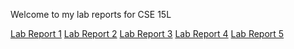 Welcome to my lab reports for CSE 15L 

<!-- [Lab Report 1](lab-report-1-week-2.html) -->

[Lab Report 1](https://canitry.github.io/cse15l-lab-reports/lab-report-1-week-2.html)
[Lab Report 2](https://canitry.github.io/cse15l-lab-reports/lab-report-2-week-4.html)
[Lab Report 3](https://canitry.github.io/cse15l-lab-reports/lab-report-3-week-6.html)
[Lab Report 4](https://canitry.github.io/cse15l-lab-reports/lab-report-4-week-8.html)
[Lab Report 5](https://canitry.github.io/cse15l-lab-reports/lab-report-5-week-10.html)
